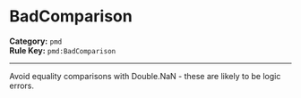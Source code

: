 # BadComparison
**Category:** `pmd`<br/>
**Rule Key:** `pmd:BadComparison`<br/>


-----

Avoid equality comparisons with Double.NaN - these are likely to be logic errors.
